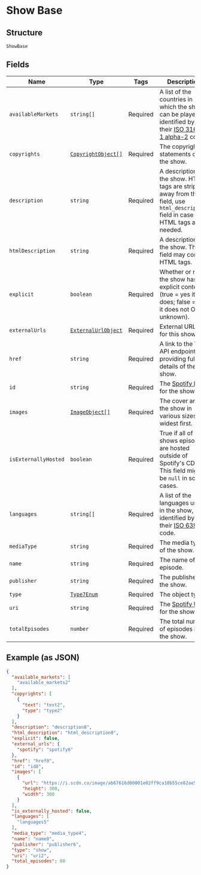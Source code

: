 
# Show Base

## Structure

`ShowBase`

## Fields

| Name | Type | Tags | Description |
|  --- | --- | --- | --- |
| `availableMarkets` | `string[]` | Required | A list of the countries in which the show can be played, identified by their [ISO 3166-1 alpha-2](http://en.wikipedia.org/wiki/ISO_3166-1_alpha-2) code. |
| `copyrights` | [`CopyrightObject[]`](../../doc/models/copyright-object.md) | Required | The copyright statements of the show. |
| `description` | `string` | Required | A description of the show. HTML tags are stripped away from this field, use `html_description` field in case HTML tags are needed. |
| `htmlDescription` | `string` | Required | A description of the show. This field may contain HTML tags. |
| `explicit` | `boolean` | Required | Whether or not the show has explicit content (true = yes it does; false = no it does not OR unknown). |
| `externalUrls` | [`ExternalUrlObject`](../../doc/models/external-url-object.md) | Required | External URLs for this show. |
| `href` | `string` | Required | A link to the Web API endpoint providing full details of the show. |
| `id` | `string` | Required | The [Spotify ID](/documentation/web-api/concepts/spotify-uris-ids) for the show. |
| `images` | [`ImageObject[]`](../../doc/models/image-object.md) | Required | The cover art for the show in various sizes, widest first. |
| `isExternallyHosted` | `boolean` | Required | True if all of the shows episodes are hosted outside of Spotify's CDN. This field might be `null` in some cases. |
| `languages` | `string[]` | Required | A list of the languages used in the show, identified by their [ISO 639](https://en.wikipedia.org/wiki/ISO_639) code. |
| `mediaType` | `string` | Required | The media type of the show. |
| `name` | `string` | Required | The name of the episode. |
| `publisher` | `string` | Required | The publisher of the show. |
| `type` | [`Type7Enum`](../../doc/models/type-7-enum.md) | Required | The object type. |
| `uri` | `string` | Required | The [Spotify URI](/documentation/web-api/concepts/spotify-uris-ids) for the show. |
| `totalEpisodes` | `number` | Required | The total number of episodes in the show. |

## Example (as JSON)

```json
{
  "available_markets": [
    "available_markets2"
  ],
  "copyrights": [
    {
      "text": "text2",
      "type": "type2"
    }
  ],
  "description": "description8",
  "html_description": "html_description8",
  "explicit": false,
  "external_urls": {
    "spotify": "spotify6"
  },
  "href": "href0",
  "id": "id8",
  "images": [
    {
      "url": "https://i.scdn.co/image/ab67616d00001e02ff9ca10b55ce82ae553c8228\n",
      "height": 300,
      "width": 300
    }
  ],
  "is_externally_hosted": false,
  "languages": [
    "languages5"
  ],
  "media_type": "media_type4",
  "name": "name8",
  "publisher": "publisher6",
  "type": "show",
  "uri": "uri2",
  "total_episodes": 88
}
```

